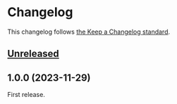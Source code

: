 # Changelog

This changelog follows [the Keep a Changelog standard](https://keepachangelog.com).


## [Unreleased](https://github.com/themesberg/flowbite-blade-icons/compare/1.0.0...main)

## 1.0.0 (2023-11-29)

First release.
